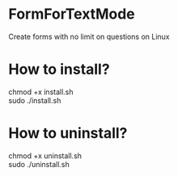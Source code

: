 # FormForTextMode
Create forms with no limit on questions on Linux

# How to install?
<p>
chmod +x install.sh <br />
sudo ./install.sh
</p>

# How to uninstall?
<p>
chmod +x uninstall.sh <br />
sudo ./uninstall.sh 
</p>

